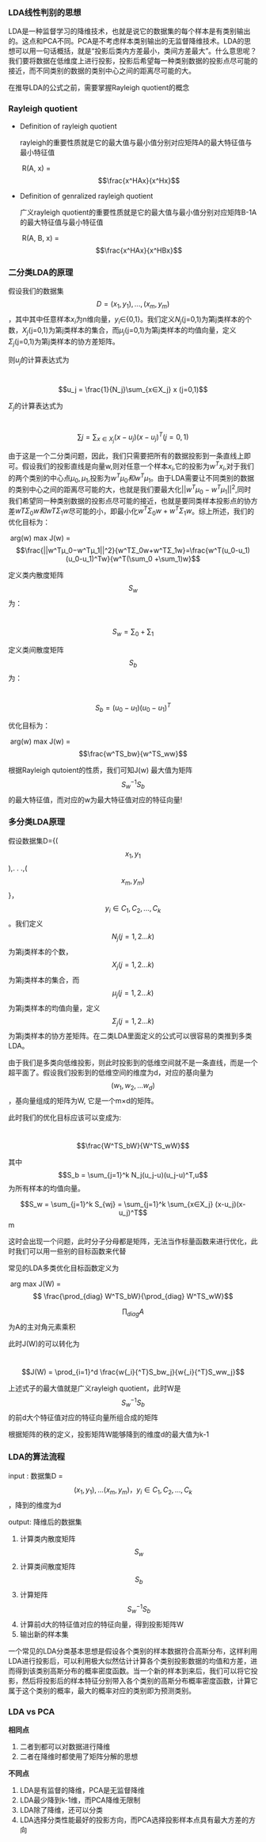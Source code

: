 ### LDA线性判别的思想

LDA是一种监督学习的降维技术，也就是说它的数据集的每个样本是有类别输出的。这点和PCA不同。PCA是不考虑样本类别输出的无监督降维技术。LDA的思想可以用一句话概括，就是“投影后类内方差最小，类间方差最大”。什么意思呢？ 我们要将数据在低维度上进行投影，投影后希望每一种类别数据的投影点尽可能的接近，而不同类别的数据的类别中心之间的距离尽可能的大。

在推导LDA的公式之前，需要掌握Rayleigh quotient的概念

### Rayleigh quotient

- Definition of rayleigh quotient

  rayleigh的重要性质就是它的最大值与最小值分别对应矩阵A的最大特征值与最小特征值

  ​	R(A, x) = $$\frac{x^HAx}{x^Hx}$$

- Definition of genralized rayleigh quotient

  广义rayleigh quotient的重要性质就是它的最大值与最小值分别对应矩阵B-1A的最大特征值与最小特征值

  ​	R(A, B, x) = $$\frac{x^HAx}{x^HBx}$$

### 二分类LDA的原理

假设我们的数据集$$D = {(x_1,y_1),...,(x_m,y_m)}$$，其中其中任意样本$x_i$为n维向量，$y_i$∈{0,1}。我们定义$N_j$(j=0,1)为第j类样本的个数，$X_j$(j=0,1)为第j类样本的集合，而$μ_j$(j=0,1)为第j类样本的均值向量，定义$Σ_j$(j=0,1)为第j类样本的协方差矩阵。

则$u_j$的计算表达式为

​	$$u_j = \frac{1}{N_j}\sum_{x∈X_j} x (j=0,1)$$

$Σ_j$的计算表达式为

​	$$\sum{j} = \sum_{x∈X_j} (x-u_j)(x-u_j)^T (j=0, 1)$$

由于这是一个二分类问题，因此，我们只需要把所有的数据投影到一条直线上即可。假设我们的投影直线是向量w,则对任意一个样本$x_i$,它的投影为$w^Tx_i$,对于我们的两个类别的中心点$μ_0,μ_1$,投影为$w^Tμ_0和w^Tμ_1$。由于LDA需要让不同类别的数据的类别中心之间的距离尽可能的大，也就是我们要最大化$||w^Tμ_0−w^Tμ_1||^2$,同时我们希望同一种类别数据的投影点尽可能的接近，也就是要同类样本投影点的协方差$wTΣ_0w和wTΣ_1w$尽可能的小，即最小化$w^TΣ_0w+w^TΣ_1w$。综上所述，我们的优化目标为：

​	arg(w) max J(w) = $$\frac{||w^Tμ_0−w^Tμ_1||^2}{w^TΣ_0w+w^TΣ_1w}=\frac{w^T(u_0-u_1)(u_0-u_1)^Tw}{w^T(\sum_0 +\sum_1)w}$$

定义类内散度矩阵$$S_w$$为：

​	$$S_w = \sum_0+\sum_1$$

定义类间散度矩阵$$S_b$$为：

​	$$S_b = (u_0-u_1)(u_0-u_1)^T$$

优化目标为：

​	arg(w) max J(w) = $$\frac{w^TS_bw}{w^TS_ww}$$

根据Rayleigh qutoient的性质，我们可知J(w) 最大值为矩阵$$S^{-1}_wS_b$$的最大特征值，而对应的w为最大特征值对应的特征向量!

### 多分类LDA原理

假设数据集D={($$x_1,y_1$$),. . .,($$x_m,y_m)$$}，$$y_i∈{C_1,C_2,...,C_k}$$。我们定义$$N_j(j=1,2...k)$$为第j类样本的个数，$$X_j(j=1,2...k)$$为第j类样本的集合，而$$μ_j(j=1,2...k)$$为第j类样本的均值向量，定义$$Σ_j(j=1,2...k)$$为第j类样本的协方差矩阵。在二类LDA里面定义的公式可以很容易的类推到多类LDA。

由于我们是多类向低维投影，则此时投影到的低维空间就不是一条直线，而是一个超平面了。假设我们投影到的低维空间的维度为d，对应的基向量为$$(w_1,w_2,...w_d)$$，基向量组成的矩阵为W, 它是一个m×d的矩阵。

此时我们的优化目标应该可以变成为:

​							$$\frac{W^TS_bW}{W^TS_wW}$$	

其中$$S_b = \sum_{j=1}^k N_j(u_j-u)(u_j-u)^T,u$$为所有样本的均值向量。

$$S_w = \sum_{j=1}^k S_{wj} = \sum_{j=1}^k \sum_{x∈X_j} (x-u_j)(x-u_j)^T$$m

这时会出现一个问题，此时分子分母都是矩阵，无法当作标量函数来进行优化，此时我们可以用一些别的目标函数来代替

常见的LDA多类优化目标函数定义为

​			arg max J(W) = $$ \frac{\prod_{diag} W^TS_bW}{\prod_{diag} W^TS_wW}$$

$$\prod_{diag} A$$为A的主对角元素乘积

此时J(W)的可以转化为

​			 $$J(W) = \prod_{i=1}^d \frac{w{_i}{^T}S_bw_j}{w{_i}{^T}S_ww_j}$$ 

上述式子的最大值就是广义rayleigh quotient，此时W是$$S^{-1}_wS_b$$的前d大个特征值对应的特征向量所组合成的矩阵

根据矩阵的秩的定义，投影矩阵W能够降到的维度d的最大值为k-1

### LDA的算法流程

input : 数据集D = $${(x_1,y_1),...(x_m,y_m)}，y_i ∈ {{C_1,C_2,...,C_k}}$$，降到的维度为d

output: 降维后的数据集

1. 计算类内散度矩阵$$S_w$$
2. 计算类间散度矩阵$$S_b$$
3. 计算矩阵$$S^{-1}_wS_b$$
4. 计算前d大的特征值对应的特征向量，得到投影矩阵W
5. 输出新的样本集

一个常见的LDA分类基本思想是假设各个类别的样本数据符合高斯分布，这样利用LDA进行投影后，可以利用极大似然估计计算各个类别投影数据的均值和方差，进而得到该类别高斯分布的概率密度函数。当一个新的样本到来后，我们可以将它投影，然后将投影后的样本特征分别带入各个类别的高斯分布概率密度函数，计算它属于这个类别的概率，最大的概率对应的类别即为预测类别。

### LDA vs PCA

**相同点**

1. 二者到都可以对数据进行降维
2. 二者在降维时都使用了矩阵分解的思想

**不同点**

1. LDA是有监督的降维，PCA是无监督降维
2. LDA最少降到k-1维，而PCA降维无限制
3. LDA除了降维，还可以分类
4. LDA选择分类性能最好的投影方向，而PCA选择投影样本点具有最大方差的方向















